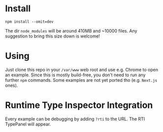 # Install

`npm install --omit=dev`

The dir `node_modules` will be around 410MB and ~10000 files. Any suggestion to bring this size down is welcome!

# Using

Just clone this repo in your `/var/www` web root and use e.g. Chrome to open an example. Since this is mostly build-free, you don't need to run any further `npm` commands. Some examples are not yet ported tho (e.g. `Next.js` ones).

# Runtime Type Inspector Integration

Every example can be debugging by adding `?rti` to the URL. The RTI TypePanel will appear.
